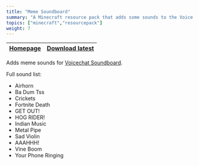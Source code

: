 ```yaml
---
title: "Meme Soundboard"
summary: "A Minecraft resource pack that adds some sounds to the Voice Chat Soundboard mod, a mod that allows you to play sounds via Simple Voice Chat."
topics: ["minecraft","resourcepack"]
weight: 7
---
```


| [Homepage](https://modrinth.com/resourcepack/meme-soundboard) | [Download latest](https://modrinth.com/resourcepack/meme-soundboard/version/latest) |
|---|---|

Adds meme sounds for [Voicechat Soundboard](https://modrinth.com/mod/voicechat-soundboard).

Full sound list:
- Airhorn
- Ba Dum Tss
- Crickets
- Fortnite Death
- GET OUT!
- HOG RIDER!
- Indian Music
- Metal Pipe
- Sad Violin
- AAAHHH!
- Vine Boom
- Your Phone Ringing
